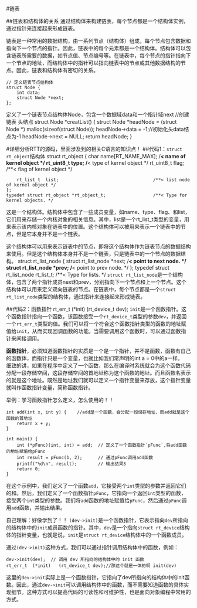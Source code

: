#链表

##链表和结构体的关系
通过结构体来构建链表，每个节点都是一个结构体实例，通过指针来连接起来形成链表。  

链表是一种常用的数据结构，由一系列节点（结构体）组成，每个节点包含数据和指向下一个节点的指针。因此，链表中的每个元素都是一个结构体。结构体可以包含链表所需要的数据，如节点值、节点编号等。在链表中，每个节点的指针指向下一个节点的地址，而结构体中的指针可以指向链表中的节点或其他数据结构的节点。因此，链表和结构体有密切的关系。  

	// 定义链表节点结构体
	struct Node {
	    int data;
	    struct Node *next;
	};
定义了一个链表节点结构体Node，包含一个数据域data和一个指针域next
	//创建链表 头结点
	struct Node *creatList() {
	    struct Node *headNode = (struct Node *) malloc(sizeof(struct Node));
	    headNode->data = -1;//初始化头data结点为-1
	    headNode->next = NULL;
	    return headNode;
	}

#详细分析RTT的源码，里面涉及到的相关C语言的知识点！
##代码1：`struct rt_object`结构体
	struct rt_object
	{
	    char       name[RT_NAME_MAX];                       /**< name of kernel object */
	    rt_uint8_t type;                                    /**< type of kernel object */
	    rt_uint8_t flag;                                    /**< flag of kernel object */

	    rt_list_t  list;                                    /**< list node of kernel object */
	};
	typedef struct rt_object *rt_object_t;                  /**< Type for kernel objects. */
这是一个结构体。结构体中包含了一些成员变量，如name、type、flag、和list，它们用来存储一个内核对象的相关信息。其中，list是一个rt_list_t类型的变量，用来表示该内核对象在链表中的位置。这个结构体可以被用来表示一个链表中的节点，但是它本身并不是一个链表。  

这个结构体可以用来表示链表中的节点，即将这个结构体作为链表节点的数据结构来使用。但是这个结构体本身并不是一个链表，只是链表中的一个节点的数据结构。
	struct rt_list_node
	{
	    struct rt_list_node *next;                          /**< point to next node. */
	    struct rt_list_node *prev;                          /**< point to prev node. */
	};
	typedef struct rt_list_node rt_list_t;                  /**< Type for lists. */
`struct rt_list_node`是一个结构体，包含了两个指针成员next和prev，分别指向下一个节点和上一个节点。这个结构体可以用来定义双向链表的节点。在链表中，每个节点都是一个`struct rt_list_node`类型的结构体，通过指针来连接起来形成链表。

##代码2：函数指针
	rt_err_t  (*init)   (rt_device_t dev);
`init`是一个函数指针。这个函数指针指向一个函数，该函数接受一个`rt_device_t`类型的参数`dev`，并返回一个`rt_err_t`类型的值。我们可以将一个符合这个函数指针类型的函数的地址赋值给`init`，从而实现回调函数的功能。当需要调用这个函数时，可以通过函数指针来间接调用。

__函数指针__，必须知道函数指针的实质是一个是一个指针，并不是函数，函数有自己的函数体，而指针只是一个变量，也就比如我们常声明的int a = 0中的a一样。  
细致的讲，如果在程序中定义了一个函数，那么在编译时系统就会为这个函数代码分配一段存储空间，这段存储空间的首地址称为这个函数的地址。而且函数名表示的就是这个地址。既然是地址我们就可以定义一个指针变量来存放，这个指针变量就叫作函数指针变量，简称函数指针。

举例：学习函数指针怎么定义，怎么使用的！！
  
	int add(int x, int y) {    //add是一个函数，会分配一段储存地址，而add就是这个函数的首地址
	    return x + y;
	}
	
	int main() {
	    int (*pFunc)(int, int) = add;  // 定义了一个函数指针`pFunc`,将add函数的地址赋值给pFunc
	    int result = pFunc(1, 2);      // 通过pFunc调用add函数
	    printf("%d\n", result);        // 输出结果3
	    return 0;
	}

在这个示例中，我们定义了一个函数`add`，它接受两个`int`类型的参数并返回它们的和。然后，我们定义了一个函数指针`pFunc`，它指向一个返回`int`类型的函数，接受两个`int`类型的参数。我们将`add`函数的地址赋值给`pFunc`，然后通过`pFunc`调用`add`函数，并输出结果。

自己理解：好像学到了！！
`(dev->init)`是一个函数指针，它表示指向`dev`所指向的结构体中的`init`成员函数的指针。其中，`dev`是一个指向`struct rt_device`结构体的指针变量，也就是说，`init`是`struct rt_device`结构体中的一个函数成员。

通过`(dev->init)`这种方式，我们可以通过指针调用结构体中的函数，例如：

	dev->init(dev);  // 调用 dev 所指向的结构体中的 init 函数
	rt_err_t  (*init)   (rt_device_t dev);//那这个就是一体的啊 init(dev)
这里的`dev->init`实际上是一个函数指针，它指向了dev所指向的结构体中的init函数。因此，通过`dev->init`可以调用结构体中的函数，而不需要知道函数的具体实现细节。这种方式可以提高代码的可读性和可维护性，也是面向对象编程中常用的方式。